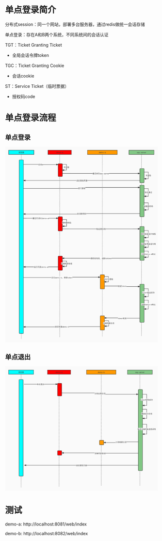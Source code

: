 # 单点登录简介

分布式session：同一个网站，部署多台服务器，通过redis做统一会话存储

单点登录：存在A和B两个系统，不同系统间的会话认证

TGT：Ticket Granting Ticket

- 全局会话令牌token

TGC：Ticket Granting Cookie

- 会话cookie

ST：Service Ticket（临时票据）

- 授权码code

# 单点登录流程

## 单点登录

![](img/login.jpg)

## 单点退出

![](img/logout.jpg)

# 测试

demo-a: http://localhost:8081/web/index

demo-b: http://localhost:8082/web/index
